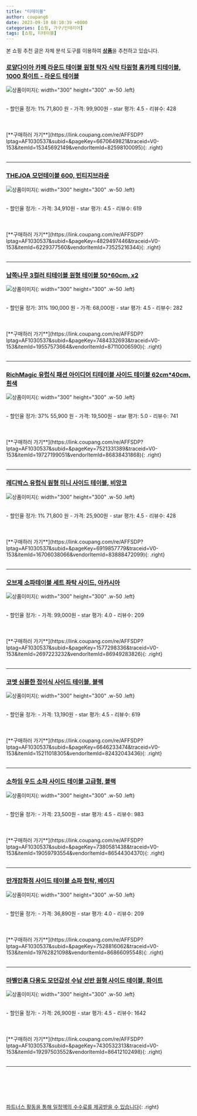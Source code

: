 ```yaml
---
title: "티테이블"
author: coupang6
date: 2023-09-10 08:10:39 +0800
categories: [쇼핑, 가구/인테리어]
tags: [쇼핑, 티테이블]
---
```


본 쇼핑 추천 글은 자체 분석 도구를 이용하여 [**상품**](https://link.coupang.com/a/bao1ui)을 추천하고 있습니다.

### [로얄다이아 카페 라운드 테이블 원형 탁자 식탁 타원형 홈카페 티테이블, 1000 화이트 - 라운드 테이블](https://link.coupang.com/re/AFFSDP?lptag=AF1030537&subid=&pageKey=6670649821&traceid=V0-153&itemId=15345692149&vendorItemId=82598100095)

![상품이미지](https://thumbnail7.coupangcdn.com/thumbnails/remote/230x230ex/image/vendor_inventory/d394/8bf36f09b106a8ec4e12face224406a197488757babf0d795e243ba63e5b.jpg){: width="300" height="300" .w-50 .left}


<br>
- 할인율 정가: 1%  71,800   원
- 가격: 99,900원
- star 평가: 4.5
- 리뷰수: 428
<br>
<br>
<br>
<br>
[**구매하러 가기**](https://link.coupang.com/re/AFFSDP?lptag=AF1030537&subid=&pageKey=6670649821&traceid=V0-153&itemId=15345692149&vendorItemId=82598100095){: .right}
<br>
<br>

---

### [THEJOA 모던테이블 600, 빈티지브라운](https://link.coupang.com/re/AFFSDP?lptag=AF1030537&subid=&pageKey=4829497446&traceid=V0-153&itemId=6229377560&vendorItemId=73525216344)

![상품이미지](https://thumbnail7.coupangcdn.com/thumbnails/remote/230x230ex/image/rs_quotation_api/sbjm05re/f8ccf7e0a63e4a07937bc8284894fbc7.jpg){: width="300" height="300" .w-50 .left}


<br>
- 할인율 정가: 
- 가격: 34,910원
- star 평가: 4.5
- 리뷰수: 619
<br>
<br>
<br>
<br>
[**구매하러 가기**](https://link.coupang.com/re/AFFSDP?lptag=AF1030537&subid=&pageKey=4829497446&traceid=V0-153&itemId=6229377560&vendorItemId=73525216344){: .right}
<br>
<br>

---

### [남쪽나무 3컬러 티테이블 원형 테이블 50*60cm, x2](https://link.coupang.com/re/AFFSDP?lptag=AF1030537&subid=&pageKey=7484332693&traceid=V0-153&itemId=19557573664&vendorItemId=87110006590)

![상품이미지](https://thumbnail6.coupangcdn.com/thumbnails/remote/230x230ex/image/vendor_inventory/b8f0/72ae95cf822c18bacc93ce751e2a09ddc0d4d3d830b0420b9b9fe1f32731.jpg){: width="300" height="300" .w-50 .left}


<br>
- 할인율 정가: 31%  190,000   원
- 가격: 68,000원
- star 평가: 4.5
- 리뷰수: 282
<br>
<br>
<br>
<br>
[**구매하러 가기**](https://link.coupang.com/re/AFFSDP?lptag=AF1030537&subid=&pageKey=7484332693&traceid=V0-153&itemId=19557573664&vendorItemId=87110006590){: .right}
<br>
<br>

---

### [RichMagic 유럽식 패션 아이디어 티테이블 사이드 테이블 62cm*40cm, 흰색](https://link.coupang.com/re/AFFSDP?lptag=AF1030537&subid=&pageKey=7521331389&traceid=V0-153&itemId=19727199051&vendorItemId=86838431868)

![상품이미지](https://thumbnail7.coupangcdn.com/thumbnails/remote/230x230ex/image/vendor_inventory/5b91/1418110b71047bd6e430ace5e87d0cb715f1e5e746a82d8c749be58f11aa.jpg){: width="300" height="300" .w-50 .left}


<br>
- 할인율 정가: 37%  55,900   원
- 가격: 19,500원
- star 평가: 5.0
- 리뷰수: 741
<br>
<br>
<br>
<br>
[**구매하러 가기**](https://link.coupang.com/re/AFFSDP?lptag=AF1030537&subid=&pageKey=7521331389&traceid=V0-153&itemId=19727199051&vendorItemId=86838431868){: .right}
<br>
<br>

---

### [레디박스 유럽식 원형 미니 사이드 테이블, 비앙코](https://link.coupang.com/re/AFFSDP?lptag=AF1030537&subid=&pageKey=6919857779&traceid=V0-153&itemId=16706038066&vendorItemId=83888472099)

![상품이미지](https://thumbnail7.coupangcdn.com/thumbnails/remote/230x230ex/image/vendor_inventory/5a9f/2efc85d1840ff882daf9a7af7492060fb64d13fa33e5fac063c902054b51.jpg){: width="300" height="300" .w-50 .left}


<br>
- 할인율 정가: 1%  71,800   원
- 가격: 25,900원
- star 평가: 4.5
- 리뷰수: 428
<br>
<br>
<br>
<br>
[**구매하러 가기**](https://link.coupang.com/re/AFFSDP?lptag=AF1030537&subid=&pageKey=6919857779&traceid=V0-153&itemId=16706038066&vendorItemId=83888472099){: .right}
<br>
<br>

---

### [오브제 소파테이블 세트 좌탁 사이드, 아카시아](https://link.coupang.com/re/AFFSDP?lptag=AF1030537&subid=&pageKey=1577298336&traceid=V0-153&itemId=2697223232&vendorItemId=86949283826)

![상품이미지](https://thumbnail8.coupangcdn.com/thumbnails/remote/230x230ex/image/vendor_inventory/d83d/1bdd8a7664526e93a6960f9c73d87b563b5eb53bd24c0e094fef52cde3e7.jpg){: width="300" height="300" .w-50 .left}


<br>
- 할인율 정가: 
- 가격: 99,000원
- star 평가: 4.0
- 리뷰수: 209
<br>
<br>
<br>
<br>
[**구매하러 가기**](https://link.coupang.com/re/AFFSDP?lptag=AF1030537&subid=&pageKey=1577298336&traceid=V0-153&itemId=2697223232&vendorItemId=86949283826){: .right}
<br>
<br>

---

### [코멧 심플한 접이식 사이드 테이블, 블랙](https://link.coupang.com/re/AFFSDP?lptag=AF1030537&subid=&pageKey=6646233474&traceid=V0-153&itemId=15211018305&vendorItemId=82432043436)

![상품이미지](https://thumbnail9.coupangcdn.com/thumbnails/remote/230x230ex/image/retail/images/5308493879182840-cd0f7391-080b-4045-ab2f-ded59d798506.png){: width="300" height="300" .w-50 .left}


<br>
- 할인율 정가: 
- 가격: 13,190원
- star 평가: 4.5
- 리뷰수: 619
<br>
<br>
<br>
<br>
[**구매하러 가기**](https://link.coupang.com/re/AFFSDP?lptag=AF1030537&subid=&pageKey=6646233474&traceid=V0-153&itemId=15211018305&vendorItemId=82432043436){: .right}
<br>
<br>

---

### [소하임 우드 소파 사이드 테이블 고급형, 블랙](https://link.coupang.com/re/AFFSDP?lptag=AF1030537&subid=&pageKey=7380581438&traceid=V0-153&itemId=19059793554&vendorItemId=86544304370)

![상품이미지](https://thumbnail7.coupangcdn.com/thumbnails/remote/230x230ex/image/vendor_inventory/cf9f/86356fe17636bc34611d8378cf7c45578a53a510fd37a53cd6bea888a08b.jpg){: width="300" height="300" .w-50 .left}


<br>
- 할인율 정가: 
- 가격: 23,500원
- star 평가: 4.5
- 리뷰수: 983
<br>
<br>
<br>
<br>
[**구매하러 가기**](https://link.coupang.com/re/AFFSDP?lptag=AF1030537&subid=&pageKey=7380581438&traceid=V0-153&itemId=19059793554&vendorItemId=86544304370){: .right}
<br>
<br>

---

### [만개잡화점 사이드 테이블 쇼파 협탁, 베이지](https://link.coupang.com/re/AFFSDP?lptag=AF1030537&subid=&pageKey=7528816062&traceid=V0-153&itemId=19762821098&vendorItemId=86866095548)

![상품이미지](https://thumbnail7.coupangcdn.com/thumbnails/remote/230x230ex/image/vendor_inventory/2351/846ffbe23acbd8c7a8048203e76fe6b607525cc5a28a1e8788d2febc9b1e.jpg){: width="300" height="300" .w-50 .left}


<br>
- 할인율 정가: 
- 가격: 36,890원
- star 평가: 4.0
- 리뷰수: 209
<br>
<br>
<br>
<br>
[**구매하러 가기**](https://link.coupang.com/re/AFFSDP?lptag=AF1030537&subid=&pageKey=7528816062&traceid=V0-153&itemId=19762821098&vendorItemId=86866095548){: .right}
<br>
<br>

---

### [마벨인홈 다용도 모던감성 수납 선반 원형 사이드 테이블, 화이트](https://link.coupang.com/re/AFFSDP?lptag=AF1030537&subid=&pageKey=7430532313&traceid=V0-153&itemId=19297503552&vendorItemId=86412102498)

![상품이미지](https://thumbnail10.coupangcdn.com/thumbnails/remote/230x230ex/image/vendor_inventory/de9c/36f076d3ba1542696e49442f7962ff52189471db1eb80f05f1bfa733ddd5.jpg){: width="300" height="300" .w-50 .left}


<br>
- 할인율 정가: 
- 가격: 26,900원
- star 평가: 4.5
- 리뷰수: 1642
<br>
<br>
<br>
<br>
[**구매하러 가기**](https://link.coupang.com/re/AFFSDP?lptag=AF1030537&subid=&pageKey=7430532313&traceid=V0-153&itemId=19297503552&vendorItemId=86412102498){: .right}
<br>
<br>

---
<br><br><br><br><br> [파트너스 활동을 통해 일정액의 수수료를 제공받을 수 있습니다](https://link.coupang.com/a/bao1ui){: .right}